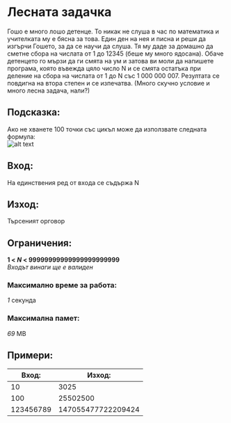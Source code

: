 # Лесната задачка

Гошо е много лошо детенце. То никак не слуша в час по математика и учителката му е бясна за това. Един ден на нея и писна и реши да изгърчи Гошето, за да се научи да слуша. Тя му даде за домашно да сметне сбора на числата от 1 до 12345 (беше му много ядосана). Обаче детенцето го мързи да ги смята на ум и затова ви моли да напишете програма, която въвежда цяло число N и се смята остатъка при деление на сбора на числата от 1 до N със 1 000 000 007. Резултата се повдигна на втора степен и се изпечатва. (Много скучно условие и много лесна задача, нали?)

## Подсказка:
Ако не хванете 100 точки със цикъл може да използвате следната формула: <br>
![alt text](http://www1.znam.bg/zmonres/edu/matematika%2011%20klas_Anubis/MAT2/images/pic092.gif)

## Вход:
На единствения ред от входа се съдържа N

## Изход:
Търсеният орговор

## Ограничения:
**1 < _N_ < 99999999999999999999999** <br>
_Входът винаги ще е валиден_

### Максимално време за работа:
_1_ секунда

### Максимална памет:
_69_ MB

## Примери:
| **Вход:**  | **Изход:**         |
| ---------- | ------------------ |
| 10         | 3025               |
| 100        | 25502500           |
| 123456789  | 147055477722209424 |

